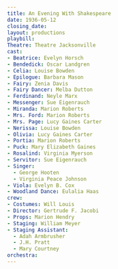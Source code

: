 ```yaml
---
title: An Evening With Shakespeare
date: 1936-05-12
closing_date:
layout: productions
playbill:
Theatre: Theatre Jacksonville
cast:
- Beatrice: Evelyn Horsch
- Bendedick: Oscar Landgren
- Celia: Louise Bowden
- Epilogue: Barbara Mason
- Fairy: Zenia Davis
- Fairy Dancer: Melba Dutton
- Ferdinand: Neyle Marx
- Messenger: Sue Eigenrauch
- Miranda: Marion Roberts
- Mrs. Ford: Marion Roberts
- Mrs. Page: Lucy Gaines Carter
- Nerissa: Louise Bowden
- Olivia: Lucy Gaines Carter
- Portia: Marion Roberts
- Puck: Mary Elizabeth Gaines
- Rosalind: Virginia Myerson
- Servitor: Sue Eigenrauch
- Singer:
  - George Hooten
  - Virginia Peace Johnson
- Viola: Evelyn B. Cox
- Woodland Dance: Eulalia Haas
crew:
- Costumes: Will Louis
- Director: Gertrude F. Jacobi
- Props: Marion Hendry
- Staging: William Meyer
- Staging Assistant:
  - Adah Armbrusher
  - J.H. Pratt
  - Mary Courtney
orchestra:
---
```


